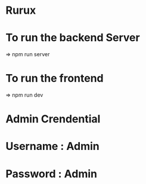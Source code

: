 # Rurux
# To run the backend Server 
=> npm run server
# To run the frontend
 => npm run dev

 # Admin Crendential
 # Username : Admin
 # Password : Admin

